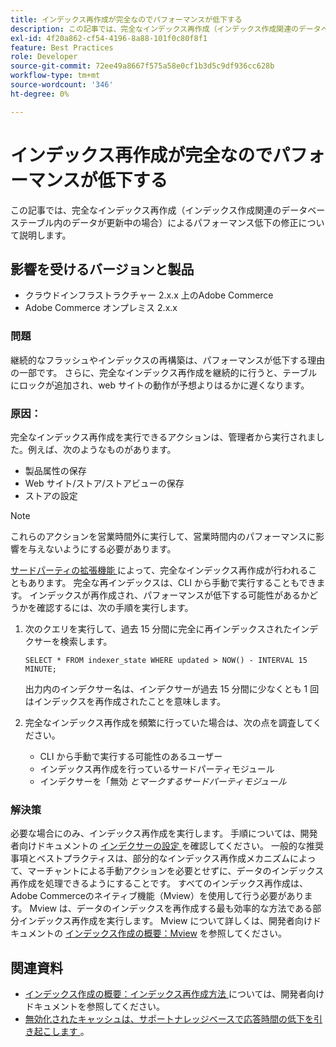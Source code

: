 ```yaml
---
title: インデックス再作成が完全なのでパフォーマンスが低下する
description: この記事では、完全なインデックス再作成（インデックス作成関連のデータベーステーブル内のデータが更新中の場合）によるパフォーマンス低下の修正について説明します。
exl-id: 4f20a862-cf54-4196-8a88-101f0c80f8f1
feature: Best Practices
role: Developer
source-git-commit: 72ee49a8667f575a58e0cf1b3d5c9df936cc628b
workflow-type: tm+mt
source-wordcount: '346'
ht-degree: 0%

---
```


# インデックス再作成が完全なのでパフォーマンスが低下する

この記事では、完全なインデックス再作成（インデックス作成関連のデータベーステーブル内のデータが更新中の場合）によるパフォーマンス低下の修正について説明します。

## 影響を受けるバージョンと製品

* クラウドインフラストラクチャー 2.x.x 上のAdobe Commerce
* Adobe Commerce オンプレミス 2.x.x

### 問題

継続的なフラッシュやインデックスの再構築は、パフォーマンスが低下する理由の一部です。 さらに、完全なインデックス再作成を継続的に行うと、テーブルにロックが追加され、web サイトの動作が予想よりはるかに遅くなります。

### 原因：

完全なインデックス再作成を実行できるアクションは、管理者から実行されました。例えば、次のようなものがあります。

* 製品属性の保存
* Web サイト/ストア/ストアビューの保存
* ストアの設定

>[!NOTE]
>
>これらのアクションを営業時間外に実行して、営業時間内のパフォーマンスに影響を与えないようにする必要があります。

[ サードパーティの拡張機能 ](https://support.magento.com/hc/en-us/articles/360042361152-Best-Practices-for-using-third-party-extensions-in-Magento) によって、完全なインデックス再作成が行われることもあります。 完全な再インデックスは、CLI から手動で実行することもできます。 インデックスが再作成され、パフォーマンスが低下する可能性があるかどうかを確認するには、次の手順を実行します。

1. 次のクエリを実行して、過去 15 分間に完全に再インデックスされたインデクサーを検索します。

   ```
   SELECT * FROM indexer_state WHERE updated > NOW() - INTERVAL 15 MINUTE;
   ```

   出力内のインデクサー名は、インデクサーが過去 15 分間に少なくとも 1 回はインデックスを再作成されたことを意味します。

1. 完全なインデックス再作成を頻繁に行っていた場合は、次の点を調査してください。
   * CLI から手動で実行する可能性のあるユーザー
   * インデックス再作成を行っているサードパーティモジュール
   * インデクサーを「無効 *とマークするサードパーティモジュール*

### 解決策

必要な場合にのみ、インデックス再作成を実行します。 手順については、開発者向けドキュメントの [ インデクサーの設定 ](https://experienceleague.adobe.com/ja/docs/commerce-operations/configuration-guide/cli/manage-indexers#configure-indexers) を確認してください。 一般的な推奨事項とベストプラクティスは、部分的なインデックス再作成メカニズムによって、マーチャントによる手動アクションを必要とせずに、データのインデックス再作成を処理できるようにすることです。 すべてのインデックス再作成は、Adobe Commerceのネイティブ機能（Mview）を使用して行う必要があります。 Mview は、データのインデックスを再作成する最も効率的な方法である部分インデックス再作成を実行します。 Mview について詳しくは、開発者向けドキュメントの [ インデックス作成の概要：Mview](https://developer.adobe.com/commerce/php/development/components/indexing/#mview) を参照してください。

## 関連資料

* [ インデックス作成の概要：インデックス再作成方法 ](https://developer.adobe.com/commerce/php/development/components/indexing/#how-to-reindex) については、開発者向けドキュメントを参照してください。
* [ 無効化されたキャッシュは、サポートナレッジベースで応答時間の低下を引き起こします ](/help/troubleshooting/miscellaneous/invalidated-cache-causes-response-time-degradation.md)。

